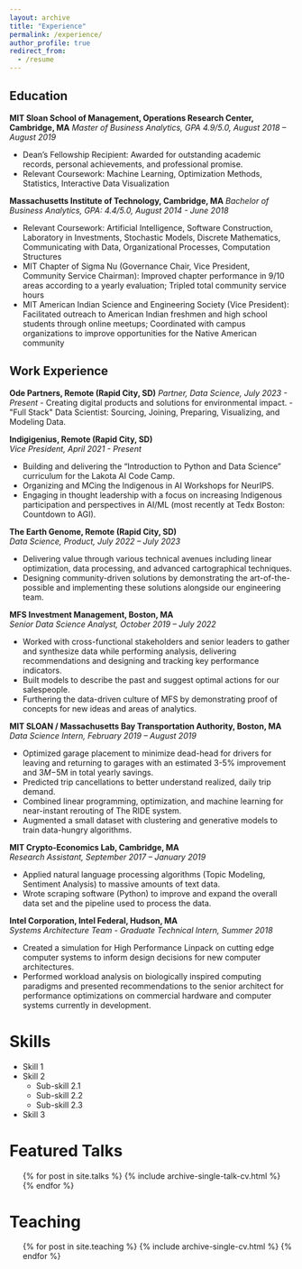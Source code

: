 ```yaml
---
layout: archive
title: "Experience"
permalink: /experience/
author_profile: true
redirect_from:
  - /resume
---
```


<!-- {% include base_path %} -->

## Education

**MIT Sloan School of Management, Operations Research Center, Cambridge, MA**
   *Master of Business Analytics, GPA 4.9/5.0, August 2018 – August 2019*  
   - Dean’s Fellowship Recipient: Awarded for outstanding academic records, personal achievements, and professional promise.  
   - Relevant Coursework: Machine Learning, Optimization Methods, Statistics, Interactive Data Visualization

**Massachusetts Institute of Technology, Cambridge, MA**
   *Bachelor of Business Analytics, GPA: 4.4/5.0, August 2014 - June 2018*  
   - Relevant Coursework: Artificial Intelligence, Software Construction, Laboratory in Investments, Stochastic Models, Discrete Mathematics, Communicating with Data, Organizational Processes, Computation Structures  
   - MIT Chapter of Sigma Nu (Governance Chair, Vice President, Community Service Chairman): Improved chapter performance in 9/10 areas according to a yearly evaluation; Tripled total community service hours  
   - MIT American Indian Science and Engineering Society (Vice President): Facilitated outreach to American Indian freshmen and high school students through online meetups; Coordinated with campus organizations to improve opportunities for the Native American community


## Work Experience

**Ode Partners, Remote (Rapid City, SD)**
*Partner, Data Science, July 2023 - Present*
    - Creating digital products and solutions for environmental impact.
    - "Full Stack" Data Scientist: Sourcing, Joining, Preparing, Visualizing, and Modeling Data.

**Indigigenius, Remote (Rapid City, SD)**  
   *Vice President, April 2021 - Present*  
   - Building and delivering the “Introduction to Python and Data Science” curriculum for the Lakota AI Code Camp.  
   - Organizing and MCing the Indigenous in AI Workshops for NeurIPS.  
   - Engaging in thought leadership with a focus on increasing Indigenous participation and perspectives in AI/ML (most recently at Tedx Boston: Countdown to AGI).

**The Earth Genome, Remote (Rapid City, SD)**  
   *Data Science, Product, July 2022 – July 2023*  
   - Delivering value through various technical avenues including linear optimization, data processing, and advanced cartographical techniques.  
   - Designing community-driven solutions by demonstrating the art-of-the-possible and implementing these solutions alongside our engineering team.

**MFS Investment Management, Boston, MA**  
   *Senior Data Science Analyst, October 2019 – July 2022*  
   - Worked with cross-functional stakeholders and senior leaders to gather and synthesize data while performing analysis, delivering recommendations and designing and tracking key performance indicators.  
   - Built models to describe the past and suggest optimal actions for our salespeople.  
   - Furthering the data-driven culture of MFS by demonstrating proof of concepts for new ideas and areas of analytics.

**MIT SLOAN / Massachusetts Bay Transportation Authority, Boston, MA**  
   *Data Science Intern, February 2019 – August 2019*  
   - Optimized garage placement to minimize dead-head for drivers for leaving and returning to garages with an estimated 3-5% improvement and $3M-$5M in total yearly savings.  
   - Predicted trip cancellations to better understand realized, daily trip demand.  
   - Combined linear programming, optimization, and machine learning for near-instant rerouting of The RIDE system.  
   - Augmented a small dataset with clustering and generative models to train data-hungry algorithms.

**MIT Crypto-Economics Lab, Cambridge, MA**  
   *Research Assistant, September 2017 – January 2019*  
   - Applied natural language processing algorithms (Topic Modeling, Sentiment Analysis) to massive amounts of text data.  
   - Wrote scraping software (Python) to improve and expand the overall data set and the pipeline used to process the data.

**Intel Corporation, Intel Federal, Hudson, MA**  
   *Systems Architecture Team - Graduate Technical Intern, Summer 2018*  
   - Created a simulation for High Performance Linpack on cutting edge computer systems to inform design decisions for new computer architectures.  
   - Performed workload analysis on biologically inspired computing paradigms and presented recommendations to the senior architect for performance optimizations on commercial hardware and computer systems currently in development.
 
Skills
======
* Skill 1
* Skill 2
  * Sub-skill 2.1
  * Sub-skill 2.2
  * Sub-skill 2.3
* Skill 3
  
Featured Talks
======
  <ul>{% for post in site.talks %}
    {% include archive-single-talk-cv.html %}
  {% endfor %}</ul>
  
Teaching
======
  <ul>{% for post in site.teaching %}
    {% include archive-single-cv.html %}
  {% endfor %}</ul>